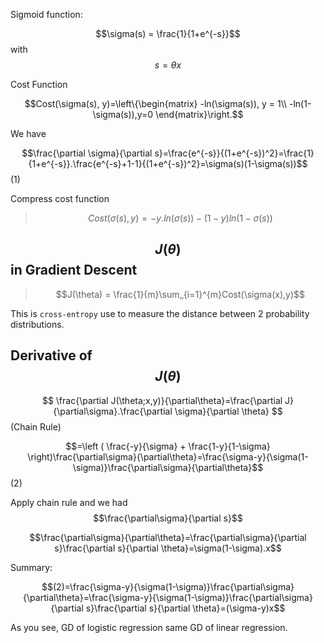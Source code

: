 

Sigmoid function:

$$\sigma(s) = \frac{1}{1+e^{-s}}$$ with $$s=\theta x$$

Cost Function

$$Cost(\sigma(s), y)=\left\{\begin{matrix}
-ln(\sigma(s)), y = 1\\
-ln(1-\sigma(s)),y=0
\end{matrix}\right.$$

We have

$$\frac{\partial \sigma}{\partial s}=\frac{e^{-s}}{(1+e^{-s})^2}=\frac{1}{1+e^{-s}}.\frac{e^{-s}+1-1}{(1+e^{-s})^2}=\sigma(s)(1-\sigma(s))$$(1)

Compress cost function

> $$Cost(\sigma(s),y)=-y.ln(\sigma(s))-(1-y)ln(1-\sigma(s))$$

## $$J(\theta)$$ in Gradient Descent

> $$J(\theta) = \frac{1}{m}\sum_{i=1}^{m}Cost(\sigma(x),y)$$

This is `cross-entropy` use to measure the distance between 2 probability distributions.

## Derivative of $$J(\theta)$$

$$
\frac{\partial J(\theta;x,y)}{\partial\theta}=\frac{\partial J}{\partial\sigma}.\frac{\partial \sigma}{\partial \theta}
$$ (Chain Rule)

$$=\left ( \frac{-y}{\sigma} + \frac{1-y}{1-\sigma} \right)\frac{\partial\sigma}{\partial\theta}=\frac{\sigma-y}{\sigma(1-\sigma)}\frac{\partial\sigma}{\partial\theta}$$(2)

Apply chain rule and we had $$\frac{\partial\sigma}{\partial s}$$

$$\frac{\partial\sigma}{\partial\theta}=\frac{\partial\sigma}{\partial s}\frac{\partial s}{\partial \theta}=\sigma(1-\sigma).x$$

Summary:

$$(2)=\frac{\sigma-y}{\sigma(1-\sigma)}\frac{\partial\sigma}{\partial\theta}=\frac{\sigma-y}{\sigma(1-\sigma)}\frac{\partial\sigma}{\partial s}\frac{\partial s}{\partial \theta}=(\sigma-y)x$$

As you see, GD of logistic regression same GD of linear regression.
